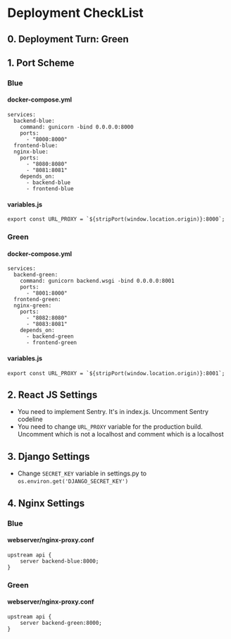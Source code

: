 # Deployment CheckList

## 0. Deployment Turn: Green

## 1. Port Scheme

### Blue
#### docker-compose.yml
```
services:
  backend-blue:
    command: gunicorn -bind 0.0.0.0:8000
    ports:
      - "8000:8000"
  frontend-blue:
  nginx-blue:
    ports:
      - "8080:8080"
      - "8081:8081"
    depends_on:
      - backend-blue
      - frontend-blue
```

#### variables.js
```
export const URL_PROXY = `${stripPort(window.location.origin)}:8000`;
```

### Green
#### docker-compose.yml
```
services:
  backend-green:
    command: gunicorn backend.wsgi -bind 0.0.0.0:8001
    ports:
      - "8001:8000"
  frontend-green:
  nginx-green:
    ports:
      - "8082:8080"
      - "8083:8081"
    depends_on:
      - backend-green
      - frontend-green
```

#### variables.js
```
export const URL_PROXY = `${stripPort(window.location.origin)}:8001`;
```

## 2. React JS Settings
* You need to implement Sentry. It's in index.js. Uncomment Sentry codeline
* You need to change `URL_PROXY` variable for the production build. Uncomment which is not a localhost and comment which is a localhost

## 3. Django Settings
* Change `SECRET_KEY` variable in settings.py to `os.environ.get('DJANGO_SECRET_KEY')`

## 4. Nginx Settings

### Blue
#### webserver/nginx-proxy.conf
```
upstream api {
    server backend-blue:8000;
}
```

### Green
#### webserver/nginx-proxy.conf
```
upstream api {
    server backend-green:8000;
}
```
